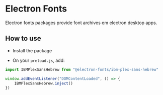 # Electron Fonts

Electron fonts packages provide font archives em electron desktop apps.

## How to use

* Install the package

* On your `preload.js`, add:

```ts
import IBMPlexSansHebrew from "@electron-fonts/ibm-plex-sans-hebrew"

window.addEventListener("DOMContentLoaded", () => {
    IBMPlexSansHebrew.inject()
})
```